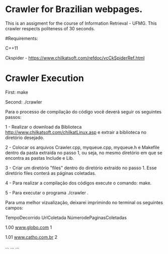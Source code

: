 # Crawler for Brazilian webpages.
This is an assigment for the course of Information Retrieval - UFMG. This crawler respects politeness of 30 seconds.


#Requirements:

C++11

Ckspider - https://www.chilkatsoft.com/refdoc/vcCkSpiderRef.html


# Crawler Execution
First: make

Second: ./crawler


Para o processo de compilação do código você deverá seguir os seguintes passos:


1 - Realizar o download da Biblioteca http://www.chilkatsoft.com/chilkatLinux.asp e extrair a biblioteca no diretório desejado.

2 - Colocar os arquivos Crawler.cpp, myqueue.cpp, myqueue.h e Makefile dentro da pasta extraida no passo 1, ou seja,  no mesmo diretório em que se encontra as pastas Include e Lib.

3 - Criar um diretório "files" dentro do diretório extraído no passo 1. Esse diretório files conterá as páginas coletadas.

4 - Para realizar a compilação dos códigos execute o comando: make.

5 - Para executar o programa ./crawler .


Para uma melhor vizualização, deixarei imprimindo no terminal os seguintes campos:

TempoDecorrido		UrlColetada 		NúmerodePaginasColetadas

1.00			www.globo.com			1

1.01			www.catho.com.br		2

...			...			       ...


